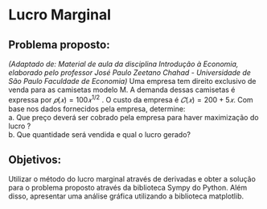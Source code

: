 # Lucro Marginal


## Problema proposto:
_(Adaptado de: Material de aula da disciplina Introdução à Economia, elaborado pelo professor José Paulo Zeetano Chahad - Universidade de São Paulo
Faculdade de Economia)_
Uma empresa tem direito exclusivo de venda para as camisetas modelo M. A demanda dessas camisetas é expressa por  $𝑝(𝑥)=100𝑥^{1/2}$ . O custo da empresa é $𝐶(𝑥)=200+5𝑥$.
Com base nos dados fornecidos pela empresa, determine:\
a. Que preço deverá ser cobrado pela empresa para haver maximização do lucro ?\
b. Que quantidade será vendida e qual o lucro gerado?

## Objetivos: 
Utilizar o método do lucro marginal através de derivadas e obter a solução para o problema proposto através da biblioteca Sympy do Python. Além disso, apresentar uma análise gráfica utilizando a biblioteca matplotlib.
